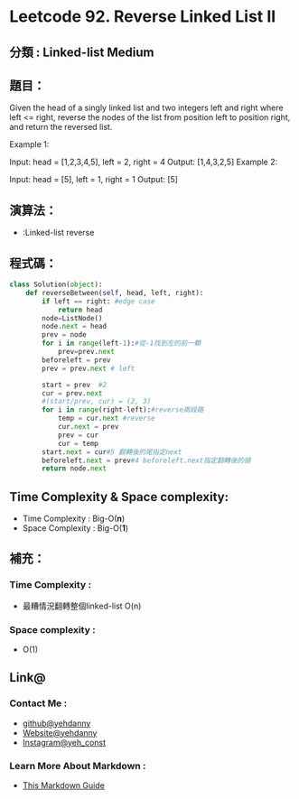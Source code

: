 # Leetcode  92. Reverse Linked List II

## 分類 : Linked-list Medium

## 題目：
Given the head of a singly linked list and two integers left and right where left <= right, reverse the nodes of the list from position left to position right, and return the reversed list.

Example 1:

Input: head = [1,2,3,4,5], left = 2, right = 4
Output: [1,4,3,2,5]
Example 2:

Input: head = [5], left = 1, right = 1
Output: [5]

## 演算法：
- :Linked-list reverse

## 程式碼：
```python
class Solution(object):
    def reverseBetween(self, head, left, right):
        if left == right: #edge case
            return head
        node=ListNode()
        node.next = head
        prev = node
        for i in range(left-1):#從-1找到左的前一顆
            prev=prev.next    
        beforeleft = prev
        prev = prev.next # left

        start = prev  #2
        cur = prev.next
        #(start/prev, cur) = (2, 3) 
        for i in range(right-left):#reverse兩段路
            temp = cur.next #reverse
            cur.next = prev
            prev = cur
            cur = temp
        start.next = cur#5 翻轉後的尾指定next
        beforeleft.next = prev#4 beforeleft.next指定翻轉後的頭
        return node.next
```
## Time Complexity & Space complexity:
- Time Complexity   :   Big-O(__n__)
- Space Complexity   :  Big-O(__1__)

## 補充：
### Time Complexity :
- 最糟情況翻轉整個linked-list O(n)
### Space complexity :
- O(1) 

## Link@
### Contact Me : 
- [github@yehdanny](https://github.com/yehdanny)
- [Website@yehdanny](https://yehdanny.github.io/mypage/html/index.html)
- [Instagram@yeh_const](https://www.instagram.com/yeh_const?igsh=MTVlNTl2eGVkeWI2MA%3D%3D&utm_source=qr)
### Learn More About Markdown :
- [This Markdown Guide](https://www.markdownguide.org/)
